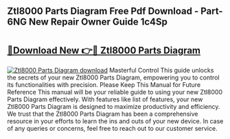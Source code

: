 ## Ztl8000 Parts Diagram Free Pdf Download - Part-6NG New Repair Owner Guide 1c4Sp

# <h2><a href="http://dfrbnj.blite.top/?on=Ztl8000+Parts+Diagram">🔗Download New 👉🔴 Ztl8000 Parts Diagram</a></h2>

[![Ztl8000 Parts Diagram download](https://i.imgur.com/lujVjoI.png)](http://dfrbnj.blite.top/?on=Ztl8000+Parts+Diagram)
Masterful Control This guide unlocks the secrets of your new Ztl8000 Parts Diagram, empowering you to control its functionalities with precision. Please Keep This Manual for Future Reference This manual will be your reliable guide to using your new Ztl8000 Parts Diagram effectively. With features like list of features, your new Ztl8000 Parts Diagram is designed to maximize productivity and efficiency. We trust that the Ztl8000 Parts Diagram has been a comprehensive resource in your efforts to learn the ins and outs of your new device. In case of any queries or concerns, feel free to reach out to our customer service.
